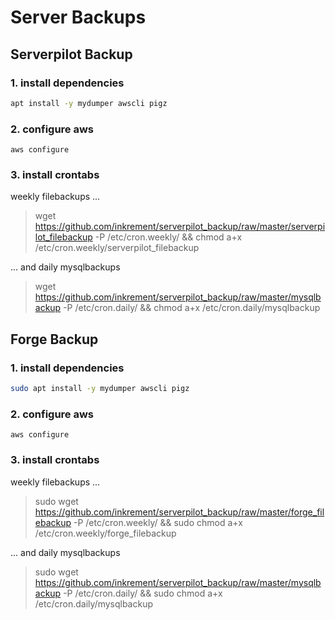 # Server Backups

## Serverpilot Backup

### 1. install dependencies

```sh
apt install -y mydumper awscli pigz
```

### 2. configure aws

```
aws configure
```

### 3. install crontabs

weekly filebackups ...
> wget https://github.com/inkrement/serverpilot_backup/raw/master/serverpilot_filebackup -P /etc/cron.weekly/ && chmod a+x /etc/cron.weekly/serverpilot_filebackup

... and daily mysqlbackups
> wget https://github.com/inkrement/serverpilot_backup/raw/master/mysqlbackup -P /etc/cron.daily/ && chmod a+x /etc/cron.daily/mysqlbackup


## Forge Backup

### 1. install dependencies

```sh
sudo apt install -y mydumper awscli pigz
```

### 2. configure aws

```
aws configure
```

### 3. install crontabs

weekly filebackups ...
> sudo wget https://github.com/inkrement/serverpilot_backup/raw/master/forge_filebackup -P /etc/cron.weekly/ && sudo chmod a+x /etc/cron.weekly/forge_filebackup

... and daily mysqlbackups
> sudo wget https://github.com/inkrement/serverpilot_backup/raw/master/mysqlbackup -P /etc/cron.daily/ && sudo chmod a+x /etc/cron.daily/mysqlbackup
